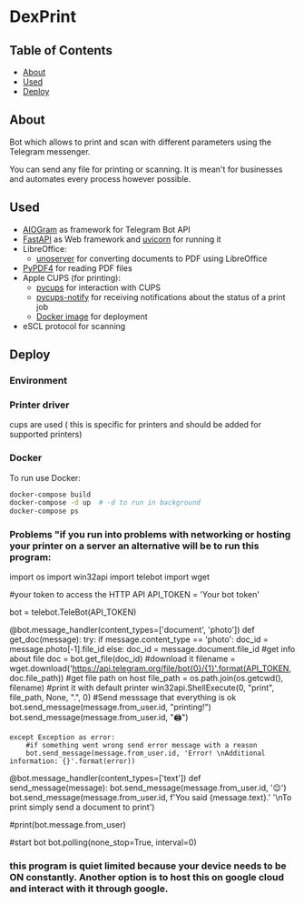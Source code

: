# DexPrint 



## Table of Contents

- [About](#about)
- [Used](#used)
- [Deploy](#deploy)



## About

Bot which allows to print and scan with different parameters using the Telegram messenger.

You can send any file for printing or scanning. It is mean't for businesses and automates every process however possible.

## Used

- [AIOGram](https://github.com/aiogram/aiogram) as framework for Telegram Bot API
- [FastAPI](https://github.com/tiangolo/fastapi) as Web framework and [uvicorn](https://github.com/encode/uvicorn) for running it 
- LibreOffice:
  - [unoserver](https://github.com/unoconv/unoserver) for converting documents to PDF using LibreOffice
- [PyPDF4](https://github.com/claird/PyPDF4) for reading PDF files
- Apple CUPS (for printing):
  - [pycups](https://github.com/OpenPrinting/pycups) for interaction with CUPS
  - [pycups-notify](https://github.com/anxuae/pycups-notify) for receiving notifications about the status of a print job
  - [Docker image](https://hub.docker.com/r/ydkn/cups) for deployment
- eSCL protocol for scanning

## Deploy

### Environment


### Printer driver
 cups are used ( this is specific for printers and should be added for supported printers)
### Docker

To run use Docker:

```bash
docker-compose build
docker-compose -d up  # -d to run in background 
docker-compose ps
```

### Problems "if you run into problems with networking or hosting your printer on a server an alternative will be to run this program:
import os
import win32api
import telebot
import wget




#your token to access the HTTP API
API_TOKEN = 'Your bot token'

bot = telebot.TeleBot(API_TOKEN)

@bot.message_handler(content_types=['document', 'photo'])
def get_doc(message):
	try:
		if message.content_type == 'photo':
			doc_id = message.photo[-1].file_id
		else:
			doc_id = message.document.file_id
		#get info about file
		doc = bot.get_file(doc_id)
		#download it
		filename = wget.download('https://api.telegram.org/file/bot{0}/{1}'.format(API_TOKEN, doc.file_path))
		#get file path on host
		file_path = os.path.join(os.getcwd(), filename)
		#print it with default printer
		win32api.ShellExecute(0, "print", file_path, None,  ".",  0)
		#Send messsage that everything is ok
		bot.send_message(message.from_user.id, "printing!")
		bot.send_message(message.from_user.id, "🖨️")




	except Exception as error:
		#if something went wrong send error message with a reason
		bot.send_message(message.from_user.id, 'Error! \nAdditional information: {}'.format(error))


@bot.message_handler(content_types=['text'])
def send_message(message):
	bot.send_message(message.from_user.id, '😌')
	bot.send_message(message.from_user.id, f'You said {message.text}.' '\nTo print simply send a document to print')


#print(bot.message.from_user)

#start bot
bot.polling(none_stop=True, interval=0) 

### this program is quiet limited because your device needs to be ON constantly.  Another option is to host this on google cloud and interact with it through google. 
